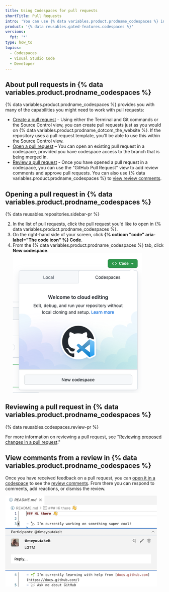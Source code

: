 ```yaml
---
title: Using Codespaces for pull requests
shortTitle: Pull Requests
intro: 'You can use {% data variables.product.prodname_codespaces %} in your development workflow to create pull requests, review pull requests, and address review comments.'
product: '{% data reusables.gated-features.codespaces %}'
versions:
  fpt: '*'
type: how_to
topics:
  - Codespaces
  - Visual Studio Code
  - Developer
---
```


## About pull requests in {% data variables.product.prodname_codespaces %}

{% data variables.product.prodname_codespaces %} provides you with many of the capabilities you might need to work with pull requests:

- [Create a pull request](/codespaces/developing-in-codespaces/using-source-control-in-your-codespace#raising-a-pull-request) - Using either the Terminal and Git commands or the Source Control view, you can create pull requests just as you would on {% data variables.product.prodname_dotcom_the_website %}. If the repository uses a pull request template, you'll be able to use this within the Source Control view.
- [Open a pull request](#opening-a-pull-request-in-codespaces) – You can open an existing pull request in a codespace, provided you have codespace access to the branch that is being merged in.
- [Review a pull request](#reviewing-a-pull-request-in-codespaces) - Once you have opened a pull request in a codespace, you can use the "GitHub Pull Request" view to add review comments and approve pull requests. You can also use {% data variables.product.prodname_codespaces %} to [view review comments](#view-comments-from-a-review-in-codespaces).

## Opening a pull request in {% data variables.product.prodname_codespaces %}

{% data reusables.repositories.sidebar-pr %}

2. In the list of pull requests, click the pull request you'd like to open in {% data variables.product.prodname_codespaces %}.
3. On the right-hand side of your screen, click **{% octicon "code" aria-label="The code icon" %} Code**.
4. From the {% data variables.product.prodname_codespaces %} tab, click **New codespace**. ![Option to open PR in a codespace](/assets/images/help/codespaces/open-with-codespaces-pr.png)

## Reviewing a pull request in {% data variables.product.prodname_codespaces %}

{% data reusables.codespaces.review-pr %}

For more information on reviewing a pull request, see "[Reviewing proposed changes in a pull request](/github/collaborating-with-pull-requests/reviewing-changes-in-pull-requests/reviewing-proposed-changes-in-a-pull-request)."

## View comments from a review in {% data variables.product.prodname_codespaces %}

Once you have received feedback on a pull request, you can [open it in a codespace](#opening-a-pull-request-in-codespaces) to see the [review comments](#reviewing-a-pull-request-in-codespaces). From there you can respond to comments, add reactions, or dismiss the review.

  ![Option to open PR in a codespace](/assets/images/help/codespaces/incorporating-codespaces.png)
